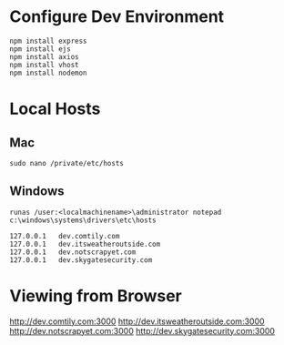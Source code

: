 # Configure Dev Environment
```
npm install express
npm install ejs
npm install axios
npm install vhost
npm install nodemon
```

# Local Hosts
## Mac
`sudo nano /private/etc/hosts`

## Windows
`runas /user:<localmachinename>\administrator notepad c:\windows\systems\drivers\etc\hosts`
```
127.0.0.1   dev.comtily.com
127.0.0.1   dev.itsweatheroutside.com
127.0.0.1   dev.notscrapyet.com
127.0.0.1   dev.skygatesecurity.com
```

# Viewing from Browser
http://dev.comtily.com:3000
http://dev.itsweatheroutside.com:3000
http://dev.notscrapyet.com:3000
http://dev.skygatesecurity.com:3000